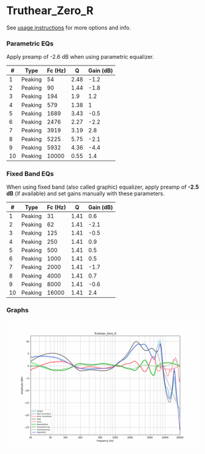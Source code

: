 # Truthear_Zero_R
See [usage instructions](https://github.com/jaakkopasanen/AutoEq#usage) for more options and info.

### Parametric EQs
Apply preamp of -2.6 dB when using parametric equalizer.

|   # | Type    |   Fc (Hz) |    Q |   Gain (dB) |
|-----|---------|-----------|------|-------------|
|   1 | Peaking |        54 | 2.48 |        -1.2 |
|   2 | Peaking |        90 | 1.44 |        -1.8 |
|   3 | Peaking |       194 | 1.9  |         1.2 |
|   4 | Peaking |       579 | 1.38 |         1   |
|   5 | Peaking |      1689 | 3.43 |        -0.5 |
|   6 | Peaking |      2476 | 2.27 |        -2.2 |
|   7 | Peaking |      3919 | 3.19 |         2.8 |
|   8 | Peaking |      5225 | 5.75 |        -2.1 |
|   9 | Peaking |      5932 | 4.36 |        -4.4 |
|  10 | Peaking |     10000 | 0.55 |         1.4 |

### Fixed Band EQs
When using fixed band (also called graphic) equalizer, apply preamp of **-2.5 dB** (if available) and set gains manually with these parameters.

|   # | Type    |   Fc (Hz) |    Q |   Gain (dB) |
|-----|---------|-----------|------|-------------|
|   1 | Peaking |        31 | 1.41 |         0.6 |
|   2 | Peaking |        62 | 1.41 |        -2.1 |
|   3 | Peaking |       125 | 1.41 |        -0.5 |
|   4 | Peaking |       250 | 1.41 |         0.9 |
|   5 | Peaking |       500 | 1.41 |         0.5 |
|   6 | Peaking |      1000 | 1.41 |         0.5 |
|   7 | Peaking |      2000 | 1.41 |        -1.7 |
|   8 | Peaking |      4000 | 1.41 |         0.7 |
|   9 | Peaking |      8000 | 1.41 |        -0.6 |
|  10 | Peaking |     16000 | 1.41 |         2.4 |

### Graphs
![](./Truthear_Zero_R.png)
